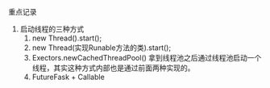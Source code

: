 重点记录

1. 启动线程的三种方式
   1. new Thread().start();
   2. new Thread(实现Runable方法的类).start();
   3. Exectors.newCachedThreadPool()    拿到线程池之后通过线程池启动一个线程，其实这种方式内部也是通过前面两种实现的。
   4. FutureFask + Callable 

